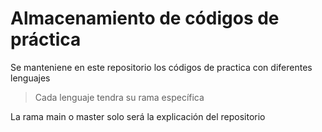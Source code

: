 # Almacenamiento de códigos de práctica

Se manteniene en este repositorio los códigos de practica con diferentes lenguajes

> Cada lenguaje tendra su rama específica

La rama main o master solo será la explicación del repositorio
